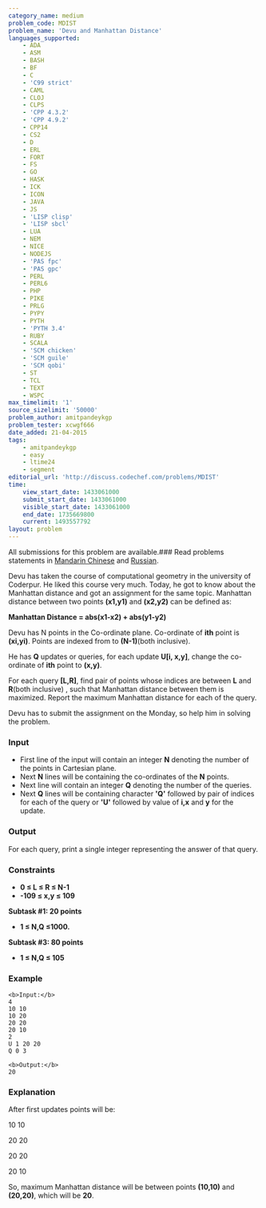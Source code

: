 ```yaml
---
category_name: medium
problem_code: MDIST
problem_name: 'Devu and Manhattan Distance'
languages_supported:
    - ADA
    - ASM
    - BASH
    - BF
    - C
    - 'C99 strict'
    - CAML
    - CLOJ
    - CLPS
    - 'CPP 4.3.2'
    - 'CPP 4.9.2'
    - CPP14
    - CS2
    - D
    - ERL
    - FORT
    - FS
    - GO
    - HASK
    - ICK
    - ICON
    - JAVA
    - JS
    - 'LISP clisp'
    - 'LISP sbcl'
    - LUA
    - NEM
    - NICE
    - NODEJS
    - 'PAS fpc'
    - 'PAS gpc'
    - PERL
    - PERL6
    - PHP
    - PIKE
    - PRLG
    - PYPY
    - PYTH
    - 'PYTH 3.4'
    - RUBY
    - SCALA
    - 'SCM chicken'
    - 'SCM guile'
    - 'SCM qobi'
    - ST
    - TCL
    - TEXT
    - WSPC
max_timelimit: '1'
source_sizelimit: '50000'
problem_author: amitpandeykgp
problem_tester: xcwgf666
date_added: 21-04-2015
tags:
    - amitpandeykgp
    - easy
    - ltime24
    - segment
editorial_url: 'http://discuss.codechef.com/problems/MDIST'
time:
    view_start_date: 1433061000
    submit_start_date: 1433061000
    visible_start_date: 1433061000
    end_date: 1735669800
    current: 1493557792
layout: problem
---
```

All submissions for this problem are available.###  Read problems statements in [Mandarin Chinese](http://www.codechef.com/download/translated/LTIME24/mandarin/MDIST.pdf) and [Russian](http://www.codechef.com/download/translated/LTIME24/russian/MDIST.pdf).

Devu has taken the course of computational geometry in the university of Coderpur. He liked this course very much. Today, he got to know about the Manhattan distance and got an assignment for the same topic. Manhattan distance between two points **(x1,y1)** and **(x2,y2)** can be defined as:

 **Manhattan Distance = abs(x1-x2) + abs(y1-y2)**

Devu has N points in the Co-ordinate plane. Co-ordinate of **ith** point is **(xi,yi)**. Points are indexed from  to **(N-1)**(both inclusive).

He has **Q** updates or queries, for each update **U\[i, x,y\]**, change the co-ordinate of **ith** point to **(x,y)**.

For each query **\[L,R\]**, find pair of points whose indices are between **L** and **R**(both inclusive) , such that Manhattan distance between them is maximized. Report the maximum Manhattan distance for each of the query.

Devu has to submit the assignment on the Monday, so help him in solving the problem.

### Input

- First line of the input will contain an integer **N** denoting the number of the points in Cartesian plane.
- Next **N** lines will be containing the co-ordinates of the **N** points.
- Next line will contain an integer **Q** denoting the number of the queries.
- Next **Q** lines will be containing character **'Q'** followed by pair of indices for each of the query or **'U'** followed by value of **i,x** and **y** for the update.

### Output

For each query, print a single integer representing the answer of that query.

### Constraints

- **0 ≤ L ≤ R ≤ N-1**
- **-109 ≤ x,y ≤ 109**

**Subtask #1: 20 points**

- **1 ≤ N,Q ≤1000.**

**Subtask #3: 80 points**

- **1 ≤ N,Q ≤ 105**

### Example

```
<b>Input:</b>
4
10 10
10 20
20 20
20 10
2
U 1 20 20
Q 0 3

<b>Output:</b>
20

```
### Explanation

After first updates points will be:

10 10

20 20

20 20

20 10

So, maximum Manhattan distance will be between points **(10,10)** and **(20,20)**, which will be **20**.